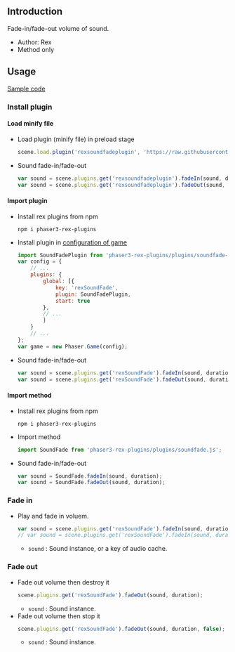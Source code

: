 ## Introduction

Fade-in/fade-out volume of sound.

- Author: Rex
- Method only

## Usage

[Sample code](https://github.com/rexrainbow/phaser3-rex-notes/blob/master/examples/sound-fade)

### Install plugin

#### Load minify file

- Load plugin (minify file) in preload stage
    ```javascript
    scene.load.plugin('rexsoundfadeplugin', 'https://raw.githubusercontent.com/rexrainbow/phaser3-rex-notes/master/dist/rexsoundfadeplugin.min.js', true);
    ```
- Sound fade-in/fade-out
    ```javascript
    var sound = scene.plugins.get('rexsoundfadeplugin').fadeIn(sound, duration);
    var sound = scene.plugins.get('rexsoundfadeplugin').fadeOut(sound, duration);
    ```

#### Import plugin

- Install rex plugins from npm
    ```
    npm i phaser3-rex-plugins
    ```
- Install plugin in [configuration of game](game.md#configuration)
    ```javascript
    import SoundFadePlugin from 'phaser3-rex-plugins/plugins/soundfade-plugin.js';
    var config = {
        // ...
        plugins: {
            global: [{
                key: 'rexSoundFade',
                plugin: SoundFadePlugin,
                start: true
            },
            // ...
            ]
        }
        // ...
    };
    var game = new Phaser.Game(config);
    ```
- Sound fade-in/fade-out
    ```javascript
    var sound = scene.plugins.get('rexSoundFade').fadeIn(sound, duration);
    var sound = scene.plugins.get('rexSoundFade').fadeOut(sound, duration);
    ```

#### Import method

- Install rex plugins from npm
    ```
    npm i phaser3-rex-plugins
    ```
- Import method
    ```javascript
    import SoundFade from 'phaser3-rex-plugins/plugins/soundfade.js';
    ```
- Sound fade-in/fade-out
    ```javascript
    var sound = SoundFade.fadeIn(sound, duration);
    var sound = SoundFade.fadeOut(sound, duration);
    ```

### Fade in

- Play and fade in voluem.
    ```javascript
    var sound = scene.plugins.get('rexSoundFade').fadeIn(sound, duration);
    // var sound = scene.plugins.get('rexSoundFade').fadeIn(sound, duration, endVolume, startVolume);
    ```
    - `sound` : Sound instance, or a key of audio cache.

### Fade out

- Fade out volume then destroy it
    ```javascript
    scene.plugins.get('rexSoundFade').fadeOut(sound, duration);
    ```
    - `sound` : Sound instance.
- Fade out volume then stop it
    ```javascript
    scene.plugins.get('rexSoundFade').fadeOut(sound, duration, false);
    ```
    - `sound` : Sound instance.